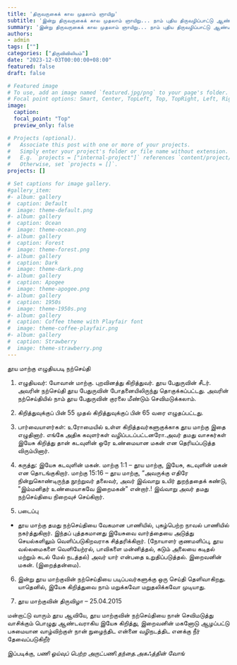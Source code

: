 ```yaml
---
title: 'திருவருகைக் கால முதலாம் ஞாயிறு'
subtitle: 'இன்று திருவருகைக் கால முதலாம் ஞாயிறு... நாம் புதிய திருவழிப்பாட்டு ஆண்டில் நுழைகிறோம். நாம் தூய மாற்கு இவ்வாறு குறுவதைச் செவிமடுக்கவுள்ளோம்... “கடவுளின் மகனாகிய இயேசு கிறிஸ்துவைப் பற்றிய நற்செய்தியின் தொடக்கம்.” (மாற்கு 1:1).'
summary: 'இன்று திருவருகைக் கால முதலாம் ஞாயிறு... நாம் புதிய திருவழிப்பாட்டு ஆண்டில் நுழைகிறோம். நாம் தூய மாற்கு இவ்வாறு குறுவதைச் செவிமடுக்கவுள்ளோம்... “கடவுளின் மகனாகிய இயேசு கிறிஸ்துவைப் பற்றிய நற்செய்தியின் தொடக்கம்.” (மாற்கு 1:1).'
authors:
- admin
tags: [""]
categories: ["திருவிவிலியம்"]
date: "2023-12-03T00:00:00+08:00"
featured: false
draft: false

# Featured image
# To use, add an image named `featured.jpg/png` to your page's folder.
# Focal point options: Smart, Center, TopLeft, Top, TopRight, Left, Right, BottomLeft, Bottom, BottomRight
image:
  caption:
  focal_point: "Top"
  preview_only: false

# Projects (optional).
#   Associate this post with one or more of your projects.
#   Simply enter your project's folder or file name without extension.
#   E.g. `projects = ["internal-project"]` references `content/project/deep-learning/index.md`.
#   Otherwise, set `projects = []`.
projects: []

# Set captions for image gallery.
#gallery_item:
#- album: gallery
#  caption: Default
#  image: theme-default.png
#- album: gallery
#  caption: Ocean
#  image: theme-ocean.png
#- album: gallery
#  caption: Forest
#  image: theme-forest.png
#- album: gallery
#  caption: Dark
#  image: theme-dark.png
#- album: gallery
#  caption: Apogee
#  image: theme-apogee.png
#- album: gallery
#  caption: 1950s
#  image: theme-1950s.png
#- album: gallery
#  caption: Coffee theme with Playfair font
#  image: theme-coffee-playfair.png
#- album: gallery
#  caption: Strawberry
#  image: theme-strawberry.png
---
```

தூய மாற்கு எழுதியபடி நற்செய்தி

1. எழுதியவர்: யோவான் மாற்கு.
                        புறவினத்து கிறித்துவர்.
                        தூய பேதுருவின் சீடர்.
                        அவரின் நற்செய்தி தூய பேதுருவின் போதனையிலிருந்து தொகுக்கப்பட்டது. 
                 அவரின் நற்செய்தியில் நாம் தூய பேதுருவின் குரலை மீண்டும் செவிமடுக்கலாம்.  

2. கிறித்துவுக்குப் பின் 55 முதல் கிறித்துவுக்குப் பின் 65 வரை எழுதப்பட்டது. 

3. பார்வையாளர்கள்: உரோமையில் உள்ள கிறித்தவர்களுகுக்காக தூய மாற்கு இதை எழுதினார். எங்கே அதிக கவுளர்கள் வழிப்படப்பட்டனரோ.அவர் தமது வாசகர்கள் இயேசு கிறித்து தான் கடவுளின் ஒரே உண்மையான மகன் என தெரியப்படுத்த விரும்பினார். 

4. கருத்து: இயேசு கடவுளின் மகன்.
மாற்கு 1:1 – தூய மாற்கு, இயேசு, கடவுளின் மகன் என தொடங்குகிறார். 
மாற்கு 15:16 – தூய மாற்கு, “அவருக்கு எதிரே நின்றுகொண்டிருந்த நூற்றுவர் தலைவர், அவர் இவ்வாறு உயிர் துறந்ததைக் கண்டு, "இம்மனிதர் உண்மையாகவே இறைமகன்" என்றார்.! இவ்வாறு அவர் தமது நற்செய்தியை நிறைவுச் செய்கிறார்.

5. படைப்பு
- தூய மாற்கு தமது நற்செய்தியை வேகமான பாணியில், புகழ்பெற்ற நாவல் பாணியில் நகர்த்துகிறார். இந்தப் புத்தகமானது இயேசுவை வார்த்தையை அடுத்து செயல்களிலும் வெளிப்படுகிறவராக சித்தரிக்கிறார். (நோயாளர் குணமளிப்பு, தூய வல்லமைகளை வெளியேற்ரல், பாவிகளை மன்னித்தல், கடும் அலையை கடிதல் மற்றும் கடல் மேல் நடத்தல்) அவர் யார் என்பதை உறுதிப்படுத்தல். இறைவனின் மகன்.  (இறைத்தன்மை).

6. இன்று தூய மாற்குவின் நற்செய்தியை படிப்பவர்களுக்கு ஒரு செய்தி தெளிவாகிறது. யாதெனில், இயேசு கிறித்துவை நாம் மறுக்கவோ மறுதலிக்கவோ முடியாது. 

7. தூய மாற்குவின் திருவிழா – 25.04.2015

மன்றாட்டு
வாரும் தூய ஆவியே,
தூய மாற்குவின் நற்செய்தியை நான் செவிமடுத்து வாசிக்கும் பொழுது ஆண்டவராகிய இயேசு கிறித்து, 
இறைவனின் மகனோடு ஆழப்பட்டு 
பசுமையான வாழ்விற்குள் நான் நுழைந்திட 
என்னை வழிநடத்திட 
எனக்கு நீர் தேவைப்படுகிறீர்

இப்படிக்கு,
_பணி ஓய்வுப் பெற்ற அருட்பணி.தந்தை.அகஃத்தின் வோங்_